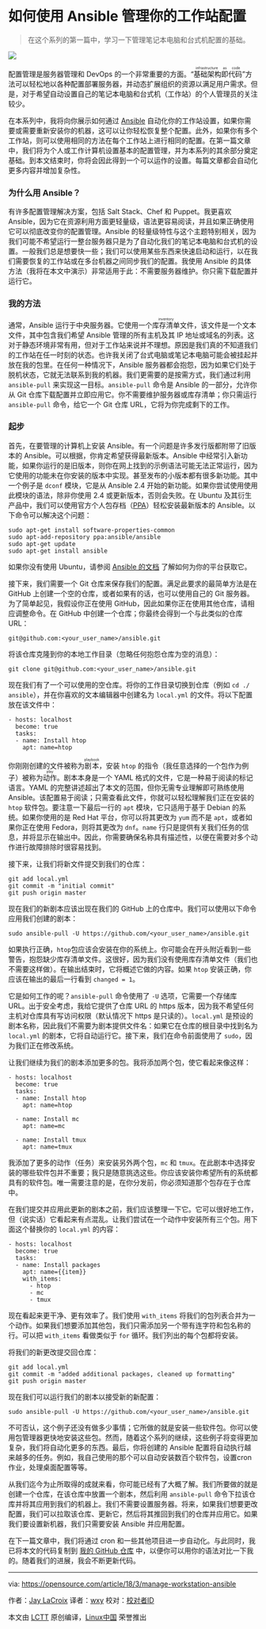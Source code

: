 如何使用 Ansible 管理你的工作站配置
======

> 在这个系列的第一篇中，学习一下管理笔记本电脑和台式机配置的基础。

![](https://opensource.com/sites/default/files/styles/image-full-size/public/lead-images/computer_keyboard_laptop_development_code_woman.png?itok=vbYz6jjb)

配置管理是服务器管理和 DevOps 的一个非常重要的方面。“<ruby>基础架构即代码<rt>infrastructure as code</rt></ruby>”方法可以轻松地以各种配置部署服务器，并动态扩展组织的资源以满足用户需求。但是，对于希望自动设置自己的笔记本电脑和台式机（工作站）的个人管理员的关注较少。

在本系列中，我将向你展示如何通过 [Ansible][1] 自动化你的工作站设置，如果你需要或需要重新安装你的机器，这可以让你轻松恢复整个配置。此外，如果你有多个工作站，则可以使用相同的方法在每个工作站上进行相同的配置。在第一篇文章中，我们将为个人或工作计算机设置基本的配置管理，并为本系列的其余部分奠定基础。到本文结束时，你将会因此得到一个可以运作的设置。每篇文章都会自动化更多内容并增加复杂性。

### 为什么用 Ansible？

有许多配置管理解决方案，包括 Salt Stack、Chef 和 Puppet。我更喜欢 Ansible，因为它在资源利用方面更轻量级，语法更容易阅读，并且如果正确使用它可以彻底改变你的配置管理。Ansible 的轻量级特性与这个主题特别相关，因为我们可能不希望运行一整台服务器只是为了自动化我们的笔记本电脑和台式机的设置。一般我们总是想要快一些；我们可以使用某些东西来快速启动和运行，以在我们需要恢复的工作站或在多台机器之间同步我们的配置。我使用 Ansible 的具体方法（我将在本文中演示）非常适用于此：不需要服务器维护。你只需下载配置并运行它。

### 我的方法

通常，Ansible 运行于中央服务器。它使用一个<ruby>库存清单<rt>inventory</rt></ruby>文件，该文件是一个文本文件，其中包含我们希望 Ansible 管理的所有主机及其 IP 地址或域名的列表。这对于静态环境非常有用，但对于工作站来说并不理想。原因是我们真的不知道我们的工作站在任一时刻的状态。也许我关闭了台式电脑或笔记本电脑可能会被挂起并放在我的包里。在任何一种情况下，Ansible 服务器都会抱怨，因为如果它们处于脱机状态，它就无法联系到我的机器。我们更需要的是按需方式，我们通过利用 `ansible-pull` 来实现这一目标。`ansible-pull` 命令是 Ansible 的一部分，允许你从 Git 仓库下载配置并立即应用它。你不需要维护服务器或库存清单；你只需运行 `ansible-pull` 命令，给它一个 Git 仓库 URL，它将为你完成剩下的工作。

### 起步

首先，在要管理的计算机上安装 Ansible。有一个问题是许多发行版都附带了旧版本的 Ansible。可以根据，你肯定希望获得最新版本。Ansible 中经常引入新功能，如果你运行的是旧版本，则你在网上找到的示例语法可能无法正常运行，因为它使用的功能未在你安装的版本中实现。甚至发布的小版本都有很多新功能。其中一个例子是 `dconf` 模块，它是从 Ansible 2.4 开始的新功能。如果你尝试使用使用此模块的语法，除非你使用 2.4 或更新版本，否则会失败。在 Ubuntu 及其衍生产品中，我们可以使用官方个人包存档（[PPA][2]）轻松安装最新版本的 Ansible。以下命令可以解决这个问题：

```
sudo apt-get install software-properties-common
sudo apt-add-repository ppa:ansible/ansible
sudo apt-get update
sudo apt-get install ansible
```

如果你没有使用 Ubuntu，请参阅 [Ansible 的文档][3] 了解如何为你的平台获取它。

接下来，我们需要一个 Git 仓库来保存我们的配置。满足此要求的最简单方法是在 GitHub 上创建一个空的仓库，或者如果有的话，也可以使用自己的 Git 服务器。为了简单起见，我假设你正在使用 GitHub，因此如果你正在使用其他仓库，请相应调整命令。在 GitHub 中创建一个仓库；你最终会得到一个与此类似的仓库 URL：

```
git@github.com:<your_user_name>/ansible.git
```
将该仓库克隆到你的本地工作目录（忽略任何抱怨仓库为空的消息）：

```
git clone git@github.com:<your_user_name>/ansible.git
```

现在我们有了一个可以使用的空仓库。将你的工作目录切换到仓库（例如 `cd ./ ansible`），并在你喜欢的文本编辑器中创建名为 `local.yml` 的文件。将以下配置放在该文件中：

```
- hosts: localhost
  become: true
  tasks:
  - name: Install htop
    apt: name=htop
```

你刚刚创建的文件被称为<ruby>剧本<rt>playbook</rt></ruby>，安装 `htop` 的指令（我任意选择的一个包作为例子）被称为<ruby>动作<rt>play</rt></ruby>。剧本本身是一个 YAML 格式的文件，它是一种易于阅读的标记语言。YAML 的完整讲述超出了本文的范围，但你无需专业理解即可熟练使用 Ansible。该配置易于阅读；只需查看此文件，你就可以轻松理解我们正在安装的 `htop` 软件包。要注意一下最后一行的 `apt` 模块，它只适用于基于 Debian 的系统。如果你使用的是 Red Hat 平台，你可以将其更改为 `yum` 而不是 `apt`，或者如果你正在使用 Fedora，则将其更改为 `dnf`。`name` 行只是提供有关我们任务的信息，并将显示在输出中。因此，你需要确保名称具有描述性，以便在需要对多个动作进行故障排除时很容易找到。

接下来，让我们将新文件提交到我们的仓库：

```
git add local.yml
git commit -m "initial commit"
git push origin master
```

现在我们的新剧本应该出现在我们的 GitHub 上的仓库中。我们可以使用以下命令应用我们创建的剧本：

```
sudo ansible-pull -U https://github.com/<your_user_name>/ansible.git
```

如果执行正确，`htop`包应该会安装在你的系统上。你可能会在开头附近看到一些警告，抱怨缺少库存清单文件。这很好，因为我们没有使用库存清单文件（我们也不需要这样做）。在输出结束时，它将概述它做的内容。如果 `htop` 安装正确，你应该在输出的最后一行看到 `changed = 1`。

它是如何工作的呢？`ansible-pull` 命令使用了 `-U` 选项，它需要一个存储库 URL。出于安全考虑，我给它提供了仓库 URL 的 https 版本，因为我不希望任何主机对仓库具有写访问权限（默认情况下 https 是只读的）。`local.yml` 是预设的剧本名称，因此我们不需要为剧本提供文件名：如果它在仓库的根目录中找到名为 `local.yml` 的剧本，它将自动运行它。接下来，我们在命令前面使用了 `sudo`，因为我们正在修改系统。

让我们继续为我们的剧本添加更多的包。我将添加两个包，使它看起来像这样：

```
- hosts: localhost
  become: true
  tasks:
  - name: Install htop
    apt: name=htop

  - name: Install mc
    apt: name=mc
   
  - name: Install tmux
    apt: name=tmux
```

我添加了更多的动作（任务）来安装另外两个包，`mc` 和 `tmux`。在此剧本中选择安装的哪些软件包并不重要；我只是随意挑选这些。你应该安装你希望所有的系统都具有的软件包。唯一需要注意的是，在你分发前，你必须知道那个包存在于仓库中。

在我们提交并应用此更新的剧本之前，我们应该整理一下它。它可以很好地工作，但（说实话）它看起来有点混乱。让我们尝试在一个动作中安装所有三个包。用下面这个替换你的 `local.yml` 的内容：

```
- hosts: localhost
  become: true
  tasks:
  - name: Install packages
    apt: name={{item}}
    with_items:
      - htop
      - mc
      - tmux
```

现在看起来更干净、更有效率了。我们使用 `with_items` 将我们的包列表合并为一个动作。如果我们想要添加其他包，我们只需添加另一个带有连字符和包名称的行。可以把 `with_items` 看做类似于 `for` 循环。我们列出的每个包都将安装。

将我们的新更改提交回仓库：

```
git add local.yml
git commit -m "added additional packages, cleaned up formatting"
git push origin master
```

现在我们可以运行我们的剧本以接受新的新配置：

```
sudo ansible-pull -U https://github.com/<your_user_name>/ansible.git
```

不可否认，这个例子还没有做多少事情；它所做的就是安装一些软件包。你可以使用包管理器更快地安装这些包。然而，随着这个系列的继续，这些例子将变得更加复杂，我们将自动化更多的东西。最后，你将创建的 Ansible 配置将自动执行越来越多的任务。例如，我自己使用的那个可以自动安装数百个软件包，设置cron 作业，处理桌面配置等等。

从我们迄今为止所取得的成就来看，你可能已经有了大概了解。我们所要做的就是创建一个仓库，在该仓库中放置一个剧本，然后利用 `ansible-pull` 命令下拉该仓库并将其应用到我们的机器上。我们不需要设置服务器。将来，如果我们想要更改配置，我们可以拉取该仓库、更新它，然后将其推回到我们的仓库并应用它。如果我们要设置新机器，我们只需要安装 Ansible 并应用配置。

在下一篇文章中，我们将通过 cron 和一些其他项目进一步自动化。与此同时，我已将本文的代码复制到
[我的 GitHub 仓库][4] 中，以便你可以用你的语法对比一下我的。随着我们的进展，我会不断更新代码。

--------------------------------------------------------------------------------

via: https://opensource.com/article/18/3/manage-workstation-ansible

作者：[Jay LaCroix][a]
译者：[wxy](https://github.com/)
校对：[校对者ID](https://github.com/校对者ID)

本文由 [LCTT](https://github.com/LCTT/TranslateProject) 原创编译，[Linux中国](https://linux.cn/) 荣誉推出

[a]:https://opensource.com/users/jlacroix
[1]:https://www.ansible.com/
[2]:https://launchpad.net/ubuntu/+ppas
[3]:http://docs.ansible.com/ansible/latest/intro_installation.html
[4]:https://github.com/jlacroix82/ansible_article
